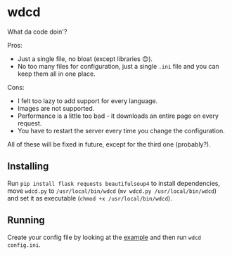 # wdcd
What da code doin'?

Pros:
* Just a single file, no bloat (except libraries :blush:).
* No too many files for configuration, just a single `.ini` file and you can keep them all in one place.

Cons:
* I felt too lazy to add support for every language.
* Images are not supported.
* Performance is a little too bad - it downloads an entire page on every request.
* You have to restart the server every time you change the configuration.

All of these will be fixed in future, except for the third one (probably?).

## Installing
Run `pip install flask requests beautifulsoup4` to install dependencies, move `wdcd.py` to `/usr/local/bin/wdcd` (`mv wdcd.py /usr/local/bin/wdcd`) and set it as executable (`chmod +x /usr/local/bin/wdcd`).

## Running
Create your config file by looking at the [example](config.ini) and then run `wdcd config.ini`.
